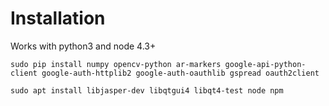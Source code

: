 Installation
===
Works with python3 and node 4.3+

`sudo pip install numpy opencv-python ar-markers google-api-python-client google-auth-httplib2 google-auth-oauthlib gspread oauth2client`

`sudo apt install libjasper-dev libqtgui4 libqt4-test node npm`